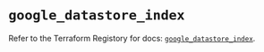 # `google_datastore_index`

Refer to the Terraform Registory for docs: [`google_datastore_index`](https://registry.terraform.io/providers/hashicorp/google/5.26.0/docs/resources/datastore_index).
